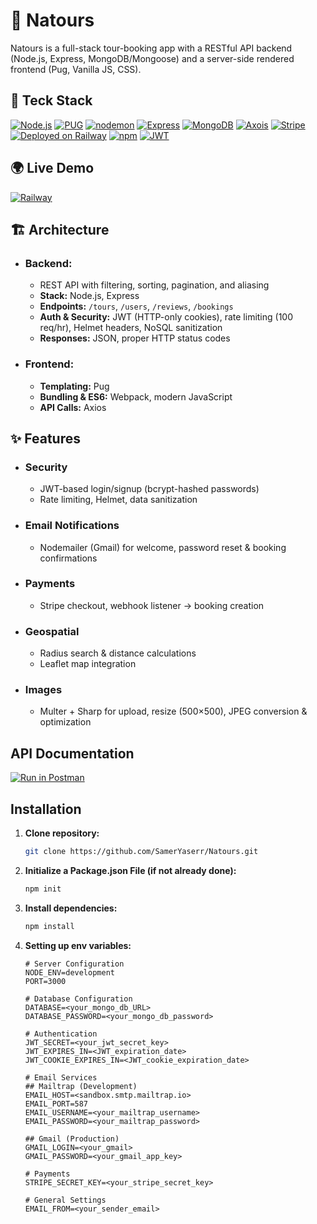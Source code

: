 # 🌿 Natours

Natours is a full-stack tour-booking app with a RESTful API backend (Node.js, Express, MongoDB/Mongoose) and a server-side rendered frontend (Pug, Vanilla JS, CSS).

## 🔨 Teck Stack

[![Node.js](https://img.shields.io/badge/Node.js-18.x-green)](https://nodejs.org/)
[![PUG](https://img.shields.io/badge/%F0%9F%90%B6-%20PUG-73930a)](https://pugjs.org/api/getting-started.html)
[![nodemon](https://img.shields.io/badge/nodemon-7aea0c?logo=nodemon&label=%20%20%20%20%20%20%20%20&labelColor=gray)](https://www.npmjs.com/package/nodemon/)
[![Express](https://img.shields.io/badge/Express-4.x-lightgrey)](https://expressjs.com/)
[![MongoDB](https://img.shields.io/badge/MongoDB-6.0-blue)](https://www.mongodb.com/)
[![Axois](https://img.shields.io/badge/%F0%9F%94%97-Axios-2e377f)](https://www.axios.com/)
[![Stripe](https://img.shields.io/badge/Stripe-Payments-blueviolet)](https://stripe.com/)
[![Deployed on Railway](https://img.shields.io/badge/Deployed-Railway-6441a5)](https://railway.app)
[![npm](https://img.shields.io/badge/npm-red?logo=npm&label=%20%20%20%20%20%20%20%20&labelColor=gray)](https://www.npmjs.com/)
[![JWT](https://img.shields.io/badge/JWT-token-000000)](https://jwt.io/)

## 🌍 Live Demo

<a href="https://natours-samer.up.railway.app/" target="_blank" rel="noreferrer"><img src="https://img.shields.io/badge/Deployed_on-Railway-6441a5?logo=railway" alt="Railway"></a>

## 🏗️ Architecture

- ### Backend:
  - REST API with filtering, sorting, pagination, and aliasing
  - **Stack:** Node.js, Express
  - **Endpoints:** `/tours`, `/users`, `/reviews`, `/bookings`
  - **Auth & Security:** JWT (HTTP-only cookies), rate limiting (100 req/hr), Helmet headers, NoSQL sanitization
  - **Responses:** JSON, proper HTTP status codes
- ### Frontend:
  - **Templating:** Pug
  - **Bundling & ES6:** Webpack, modern JavaScript
  - **API Calls:** Axios

## ✨ Features

- ### Security

  - JWT-based login/signup (bcrypt-hashed passwords)
  - Rate limiting, Helmet, data sanitization

- ### Email Notifications

  - Nodemailer (Gmail) for welcome, password reset & booking confirmations

- ### Payments

  - Stripe checkout, webhook listener → booking creation

- ### Geospatial

  - Radius search & distance calculations
  - Leaflet map integration

- ### Images
  - Multer + Sharp for upload, resize (500×500), JPEG conversion & optimization

## API Documentation

<a href="https://documenter.getpostman.com/view/42856951/2sB2jAbTKP" target="_blank" rel="noreferrer"><img src="https://run.pstmn.io/button.svg" alt="Run in Postman"></a>

## Installation

1. **Clone repository:**
   ```bash
   git clone https://github.com/SamerYaserr/Natours.git
   ```
2. **Initialize a Package.json File (if not already done):**
   ```bash
   npm init
   ```
3. **Install dependencies:**

   ```bash
   npm install
   ```

4. **Setting up env variables:**

   ```
   # Server Configuration
   NODE_ENV=development
   PORT=3000

   # Database Configuration
   DATABASE=<your_mongo_db_URL>
   DATABASE_PASSWORD=<your_mongo_db_password>

   # Authentication
   JWT_SECRET=<your_jwt_secret_key>
   JWT_EXPIRES_IN=<JWT_expiration_date>
   JWT_COOKIE_EXPIRES_IN=<JWT_cookie_expiration_date>

   # Email Services
   ## Mailtrap (Development)
   EMAIL_HOST=<sandbox.smtp.mailtrap.io>
   EMAIL_PORT=587
   EMAIL_USERNAME=<your_mailtrap_username>
   EMAIL_PASSWORD=<your_mailtrap_password>

   ## Gmail (Production)
   GMAIL_LOGIN=<your_gmail>
   GMAIL_PASSWORD=<your_gmail_app_key>

   # Payments
   STRIPE_SECRET_KEY=<your_stripe_secret_key>

   # General Settings
   EMAIL_FROM=<your_sender_email>
   ```
